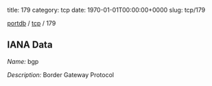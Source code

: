 title: 179
category: tcp
date: 1970-01-01T00:00:00+0000
slug: tcp/179

[portdb](/) / [tcp](/category/tcp.html) / 179


## IANA Data

_Name:_ bgp

_Description:_ Border Gateway Protocol

